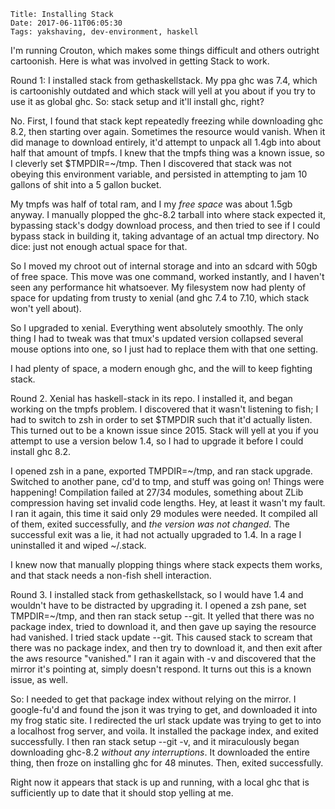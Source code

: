     Title: Installing Stack
    Date: 2017-06-11T06:05:30
    Tags: yakshaving, dev-environment, haskell 

I'm running Crouton, which makes some things difficult and others
outright cartoonish. Here is what was involved in getting Stack to
work.

Round 1: I installed stack from gethaskellstack. My ppa ghc was 7.4,
which is cartoonishly outdated and which stack will yell at you about
if you try to use it as global ghc. So: stack setup and it'll install
ghc, right?

No. First, I found that stack kept repeatedly freezing while
downloading ghc 8.2, then starting over again. Sometimes the resource
would vanish. When it did manage to download entirely, it'd attempt to
unpack all 1.4gb into about half that amount of tmpfs. I knew that the
tmpfs thing was a known issue, so I cleverly set $TMPDIR=~/tmp. Then I
discovered that stack was not obeying this environment variable, and
persisted in attempting to jam 10 gallons of shit into a 5 gallon
bucket.

My tmpfs was half of total ram, and I my *free space* was about 1.5gb
anyway. I manually plopped the ghc-8.2 tarball into where stack
expected it, bypassing stack's dodgy download process, and then tried
to see if I could bypass stack in building it, taking advantage of an
actual tmp directory. No dice: just not enough actual space for that.

So I moved my chroot out of internal storage and into an sdcard with
50gb of free space. This move was one command, worked instantly, and I
haven't seen any performance hit whatsoever. My filesystem now had
plenty of space for updating from trusty to xenial (and ghc 7.4 to
7.10, which stack won't yell about).

So I upgraded to xenial. Everything went absolutely smoothly. The only
thing I had to tweak was that tmux's updated version collapsed several
mouse options into one, so I just had to replace them with that one
setting. 

I had plenty of space, a modern enough ghc, and the will to keep
fighting stack. 

Round 2. Xenial has haskell-stack in its repo. I installed it, and
began working on the tmpfs problem. I discovered that it wasn't
listening to fish; I had to switch to zsh in order to set $TMPDIR such
that it'd actually listen. This turned out to be a known issue
since 2015. Stack will yell at you if you attempt to use a version
below 1.4, so I had to upgrade it before I could install ghc 8.2.

I opened zsh in a pane, exported TMPDIR=~/tmp, and ran stack
upgrade. Switched to another pane, cd'd to tmp, and stuff was going
on! Things were happening! Compilation failed at 27/34 modules,
something about ZLib compression having set invalid code lengths. Hey,
at least it wasn't my fault. I ran it again, this time it said only 29
modules were needed. It compiled all of them, exited successfully, and
*the version was not changed.* The successful exit was a lie, it had
not actually upgraded to 1.4. In a rage I uninstalled it and wiped
~/.stack.

I knew now that manually plopping things where stack expects them
works, and that stack needs a non-fish shell interaction.

Round 3. I installed stack from gethaskellstack, so I would have 1.4
and wouldn't have to be distracted by upgrading it. I opened a zsh
pane, set TMPDIR=~/tmp, and then ran stack setup --git. It yelled that
there was no package index, tried to download it, and then gave up
saying the resource had vanished. I tried stack update --git. This caused
stack to scream that there was no package index, and then try to
download it, and then exit after the aws resource "vanished." I ran it
again with -v and discovered that the mirror it's pointing at, simply
doesn't respond. It turns out this is a known issue, as well. 

So: I needed to get that package index without relying on the
mirror. I google-fu'd and found the json it was trying to get, and
downloaded it into my frog static site. I redirected the url stack
update was trying to get to into a localhost frog server, and
voila. It installed the package index, and exited successfully. I then
ran stack setup --git -v, and it miraculously began downloading
ghc-8.2 *without any interruptions*. It downloaded the entire thing,
then froze on installing ghc for 48 minutes. Then, exited
successfully.

Right now it appears that stack is up and running, with a local ghc
that is sufficiently up to date that it should stop yelling at me. 
